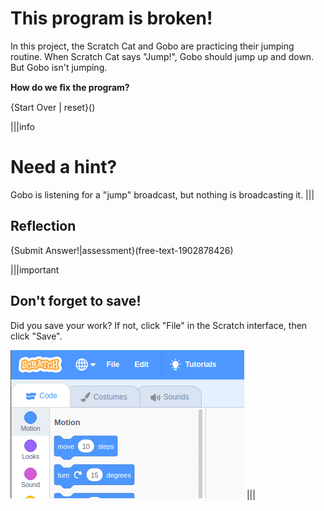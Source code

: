 # This program is broken!

In this project, the Scratch Cat and Gobo are practicing their jumping routine. When Scratch Cat says "Jump!", Gobo should jump up and down. But Gobo isn't jumping.

**How do we ﬁx the program?**

{Start Over | reset}()

|||info
# Need a hint?
Gobo is listening for a "jump" broadcast, but nothing is broadcasting it.
|||

## Reflection
{Submit Answer!|assessment}(free-text-1902878426)

|||important
## Don't forget to save!
Did you save your work? If not, click "File" in the Scratch interface, then click "Save".

![](.guides/img/scratch-save-now.gif)
|||
